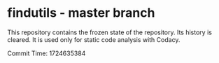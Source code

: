 # findutils - master branch

This repository contains the frozen state of the repository.
Its history is cleared. It is used only for static code
analysis with Codacy.

Commit Time: 1724635384